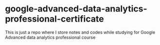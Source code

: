 # google-advanced-data-analytics-professional-certificate
This is just a repo where I store notes and codes while studying for Google Advanced data analytics professional course
